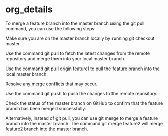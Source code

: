 # org_details
To merge a feature branch into the master branch using the git pull command, you can use the following steps:

Make sure you are on the master branch locally by running git checkout master.

Use the command git pull to fetch the latest changes from the remote repository and merge them into your local master branch.

Use the command git pull origin feature1 to pull the feature branch into the local master branch.

Resolve any merge conflicts that may occur.

Use the command git push to push the changes to the remote repository.

Check the status of the master branch on GitHub to confirm that the feature branch has been merged successfully.

Alternatively, instead of git pull, you can use git merge to merge a feature branch into the master branch. The command git merge feature2 will merge feature2 branch into the master branch.
